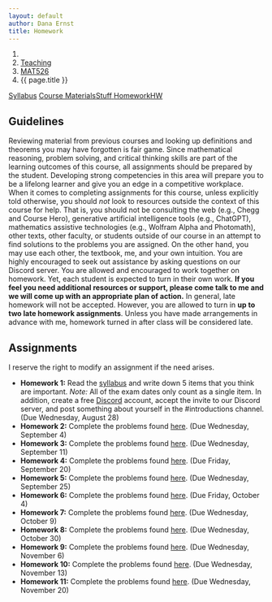 ```yaml
---
layout: default
author: Dana Ernst
title: Homework
---
```


<ol class="breadcrumb">
  <li><a href="/"><i class="fa fa-home"></i></a></li>
  <li><a href="/teaching/">Teaching</a></li>
  <li><a href="/teaching/mat526f24">MAT526</a></li>
  <li class="active">{{ page.title }}</li>
</ol>

<div class="row">
<div class="col-xs-12">
<div class="btn-group btn-group-justified">
<a class="btn btn-default btn-success" href="{{site.baseurl}}/teaching/mat526f24/syllabus/">Syllabus</a>
<a class="btn btn-default btn-primary" href="{{site.baseurl}}/teaching/mat526f24/materials/">
<span class="hidden-xs">Course Materials</span><span class="visible-xs">Stuff</span>
</a>
<a class="btn btn-default btn-warning" href="{{site.baseurl}}/teaching/mat526f24/homework/">
<span class="hidden-xs">Homework</span><span class="visible-xs">HW</span>
</a>
</div>
</div>
</div>

## Guidelines ##
Reviewing material from previous courses and looking up definitions and theorems you may have forgotten is fair game. Since mathematical reasoning, problem solving, and critical thinking skills are part of the learning outcomes of this course, all assignments should be prepared by the student. Developing strong competencies in this area will prepare you to be a lifelong learner and give you an edge in a competitive workplace. When it comes to completing assignments for this course, unless explicitly told otherwise, you should *not* look to resources outside the context of this course for help.  That is, you should not be consulting the web (e.g., Chegg and Course Hero), generative artificial intelligence tools (e.g., ChatGPT), mathematics assistive technologies (e.g., Wolfram Alpha and Photomath), other texts, other faculty, or students outside of our course in an attempt to find solutions to the problems you are assigned.  On the other hand, you may use each other, the textbook, me, and your own intuition. You are highly encouraged to seek out assistance by asking questions on our Discord server. You are allowed and encouraged to work together on homework. Yet, each student is expected to turn in their own work.  **If you feel you need additional resources or support, please come talk to me and we will come up with an appropriate plan of action.** In general, late homework will not be accepted. However, you are allowed to turn in **up to two late homework assignments**. Unless you have made arrangements in advance with me, homework turned in after class will be considered late.

## Assignments ##
I reserve the right to modify an assignment if the need arises.  

- **Homework 1:** Read the [syllabus]({{site.baseurl}}/teaching/mat526f24/syllabus/) and write down 5 items that you think are important. *Note:*  All of the exam dates only count as a single item.  In addition, create a free [Discord](http://discord.com) account, accept the invite to our Discord server, and post something about yourself in the #introductions channel. (Due Wednesday, August 28)
- **Homework 2:** Complete the problems found [here]({{site.baseurl}}/teaching/mat526f24/526HW2.pdf). (Due Wednesday, September 4)
- **Homework 3:** Complete the problems found [here]({{site.baseurl}}/teaching/mat526f24/526HW3.pdf). (Due Wednesday, September 11)
- **Homework 4:** Complete the problems found [here]({{site.baseurl}}/teaching/mat526f24/526HW4.pdf). (Due Friday, September 20)
- **Homework 5:** Complete the problems found [here]({{site.baseurl}}/teaching/mat526f24/526HW5.pdf). (Due Wednesday, September 25)
- **Homework 6:** Complete the problems found [here]({{site.baseurl}}/teaching/mat526f24/526HW6.pdf). (Due Friday, October 4)
- **Homework 7:** Complete the problems found [here]({{site.baseurl}}/teaching/mat526f24/526HW7.pdf). (Due Wednesday, October 9)
- **Homework 8:** Complete the problems found [here]({{site.baseurl}}/teaching/mat526f24/526HW8.pdf). (Due Wednesday, October 30)
- **Homework 9:** Complete the problems found [here]({{site.baseurl}}/teaching/mat526f24/526HW9.pdf). (Due Wednesday, November 6)
- **Homework 10:** Complete the problems found [here]({{site.baseurl}}/teaching/mat526f24/526HW10.pdf). (Due Wednesday, November 13)
- **Homework 11:** Complete the problems found [here]({{site.baseurl}}/teaching/mat526f24/526HW11.pdf). (Due Wednesday, November 20)

